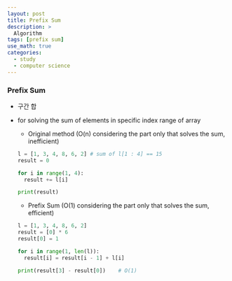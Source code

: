 ```yaml
---
layout: post
title: Prefix Sum
description: >
  Algorithm
tags: [prefix sum]
use_math: true
categories:
  - study
  - computer science
---
```

### Prefix Sum
* 구간 합
* for solving the sum of elements in specific index range of array
  * Original method (O(n) considering the part only that solves the sum, inefficient)<br>

  ~~~python
  l = [1, 3, 4, 8, 6, 2] # sum of l[1 : 4] == 15
  result = 0

  for i in range(1, 4):
    result += l[i]

  print(result)
  ~~~

  * Prefix Sum (O(1) considering the part only that solves the sum, efficient)<br>
  
  ~~~python
  l = [1, 3, 4, 8, 6, 2]
  result = [0] * 6
  result[0] = 1

  for i in range(1, len(l)):
    result[i] = result[i - 1] + l[i]

  print(result[3] - result[0])    # O(1)
  ~~~
